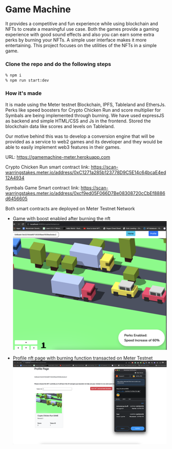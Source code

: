 # Game Machine
It provides a competitive and fun experience while using blockchain and NFTs to create a meaningful use case. Both the games provide a gaming experience with good sound effects and also you can earn some extra perks by burning your NFTs. A simple user interface makes it more entertaining. This project focuses on the utilities of the NFTs in a simple game. 
### Clone the repo and do the following steps

```
% npm i
% npm run start:dev
```

### How it's made
It is made using the Meter testnet Blockchain, IPFS, Tableland and EthersJs. Perks like speed boosters for Crypto Chicken Run and score multiplier for Symbals are being implemented through burning. We have used expressJS as backend and simple HTML/CSS and Js in the frontend. Stored the blockchain data like scores and levels on Tableland.

Our motive behind this was to develop a conversion engine that will be provided as a service to web2 games and its developer and they would be able to easily implement web3 features in their games. 

URL: https://gamemachine-meter.herokuapp.com

Crypto Chicken Run smart contract link: https://scan-warringstakes.meter.io/address/0xC1271a285b123778D9C5E14c64bcaE4ed12A4934

Symbals Game Smart contract link: https://scan-warringstakes.meter.io/address/0xcf9ed05F066D7Be08308720cCbEf8886d6456605

Both smart contracts are deployed on Meter Testnet Network


- Game with boost enabled after burning the nft
![Game with boost enabled after burning the nft](/game1.png)

- Profile nft page with burning function transacted on Meter Testnet
![Profile nft page with burning function transacted on Meter Testnet](/game2.png)